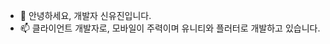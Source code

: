 - 👋 안녕하세요, 개발자 신유진입니다.
- 📫 클라이언트 개발자로, 모바일이 주력이며 유니티와 플러터로 개발하고 있습니다.

<!---
Yujin1014/Yujin1014 is a ✨ special ✨ repository because its `README.md` (this file) appears on your GitHub profile.
You can click the Preview link to take a look at your changes.
--->
